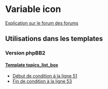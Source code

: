 # Variable icon
[Explication sur le forum des forums](http://forum.forumactif.com/t294113-listing-des-variables#icon)
## Utilisations dans les templates
### Version phpBB2
#### [Template topics_list_box](subsilver/topics_list_box.md)
* [Début de condition à la ligne 51](../subsilver/topics_list_box.tpl#L51)
* [Fin de condition à la ligne 53](../subsilver/topics_list_box.tpl#L53)